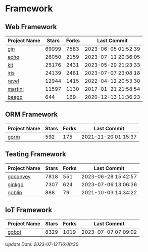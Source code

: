 # Framework

## Web Framework
| Project Name | Stars | Forks | Last Commit |
| ------------ | ----- | ----- | ----------- |
| [gin](https://github.com/gin-gonic/gin) | 69999 | 7583 | 2023-06-05 01:52:39 |
| [echo](https://github.com/labstack/echo) | 26050 | 2159 | 2023-07-11 20:36:05 |
| [kit](https://github.com/go-kit/kit) | 25176 | 2431 | 2023-05-29 21:23:33 |
| [iris](https://github.com/kataras/iris) | 24139 | 2481 | 2023-07-07 23:08:18 |
| [revel](https://github.com/revel/revel) | 12944 | 1415 | 2022-04-12 20:53:30 |
| [martini](https://github.com/go-martini/martini) | 11597 | 1130 | 2017-01-21 21:58:54 |
| [beego](https://github.com/astaxie/beego) | 644 | 169 | 2020-12-13 11:36:23 |

## ORM Framework
| Project Name | Stars | Forks | Last Commit |
| ------------ | ----- | ----- | ----------- |
| [gorm](https://github.com/jinzhu/gorm) | 592 | 175 | 2021-11-20 01:15:37 |

## Testing Framework
| Project Name | Stars | Forks | Last Commit |
| ------------ | ----- | ----- | ----------- |
| [goconvey](https://github.com/smartystreets/goconvey) | 7818 | 551 | 2023-06-28 15:42:57 |
| [ginkgo](https://github.com/onsi/ginkgo) | 7307 | 624 | 2023-07-06 13:06:36 |
| [goblin](https://github.com/franela/goblin) | 888 | 79 | 2021-10-03 14:34:22 |

## IoT Framework
| Project Name | Stars | Forks | Last Commit |
| ------------ | ----- | ----- | ----------- |
| [gobot](https://github.com/hybridgroup/gobot) | 8329 | 1019 | 2023-07-07 07:09:02 |

*Update Date: 2023-07-12T16:00:30*